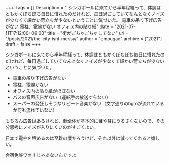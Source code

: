 +++
Tags = []
Description = " シンガポールに来てから半年程経って、体調はともかくぼちぼち毎日に慣れたのだけれど、毎日過ごしていてなんとなくノイズが少なくて細かい苛立ちが少ないということに気づいた。   電車の吊り下げ広告がない  電柱、電線がない  オフィス内の貼り紙"
date = "2021-07-11T17:12:00+09:00"
title = "街がごちゃごちゃしてない"
url = "/posts/2021/the-city-isnt-messy/"
author = "ompugao"
archive = ["2021"]
draft = false
+++

<body>
<p>シンガポールに来てから半年程経って、体調はともかくぼちぼち毎日に慣れたのだけれど、毎日過ごしていてなんとなくノイズが少なくて細かい苛立ちが少ないということに気づいた。</p>

<ul>
<li>電車の吊り下げ広告がない</li>
<li>電柱、電線がない</li>
<li>オフィス内の貼り紙がほぼない</li>
<li>バスの音声広告がない（運転手の放送すらない）</li>
<li>スーパーの発狂しそうなリピート音楽がない（文字通りのbgmが流れているか何も流れていない）</li>
</ul>


<p>もちろん広告はあるけれど、街全体が基本的に目や耳にうるさくないので、その分思考にノイズが入りにくいのがすごくよい。</p>

<p>日本で電柱を埋めるのは至難の業だろうけど、それ以外は減ってくれると嬉しい。</p>

<p>合宿免許ワオ！じゃあないんですよ</p>
</body>
